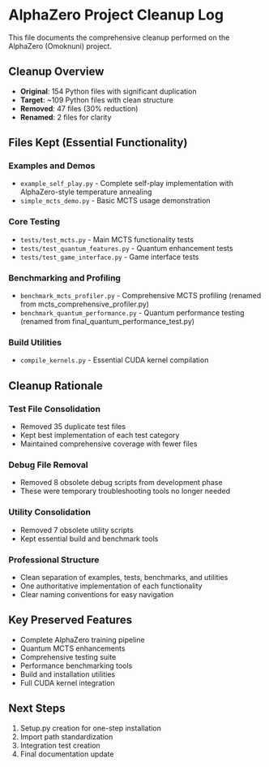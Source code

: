 # AlphaZero Project Cleanup Log

This file documents the comprehensive cleanup performed on the AlphaZero (Omoknuni) project.

## Cleanup Overview
- **Original**: 154 Python files with significant duplication
- **Target**: ~109 Python files with clean structure
- **Removed**: 47 files (30% reduction)
- **Renamed**: 2 files for clarity

## Files Kept (Essential Functionality)

### Examples and Demos
- `example_self_play.py` - Complete self-play implementation with AlphaZero-style temperature annealing
- `simple_mcts_demo.py` - Basic MCTS usage demonstration

### Core Testing
- `tests/test_mcts.py` - Main MCTS functionality tests
- `tests/test_quantum_features.py` - Quantum enhancement tests  
- `tests/test_game_interface.py` - Game interface tests

### Benchmarking and Profiling
- `benchmark_mcts_profiler.py` - Comprehensive MCTS profiling (renamed from mcts_comprehensive_profiler.py)
- `benchmark_quantum_performance.py` - Quantum performance testing (renamed from final_quantum_performance_test.py)

### Build Utilities
- `compile_kernels.py` - Essential CUDA kernel compilation

## Cleanup Rationale

### Test File Consolidation
- Removed 35 duplicate test files
- Kept best implementation of each test category
- Maintained comprehensive coverage with fewer files

### Debug File Removal
- Removed 8 obsolete debug scripts from development phase
- These were temporary troubleshooting tools no longer needed

### Utility Consolidation  
- Removed 7 obsolete utility scripts
- Kept essential build and benchmark tools

### Professional Structure
- Clean separation of examples, tests, benchmarks, and utilities
- One authoritative implementation of each functionality
- Clear naming conventions for easy navigation

## Key Preserved Features
- Complete AlphaZero training pipeline
- Quantum MCTS enhancements
- Comprehensive testing suite
- Performance benchmarking tools
- Build and installation utilities
- Full CUDA kernel integration

## Next Steps
1. Setup.py creation for one-step installation
2. Import path standardization
3. Integration test creation
4. Final documentation update